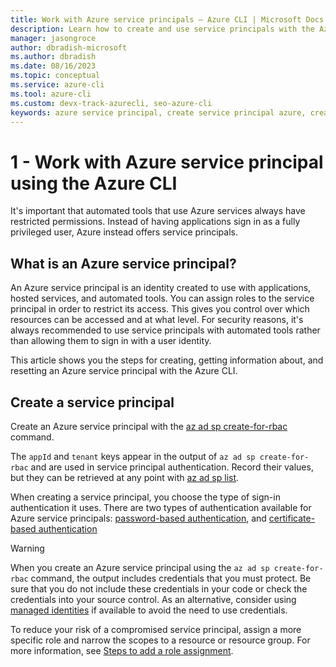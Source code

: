 ```yaml
---
title: Work with Azure service principals – Azure CLI | Microsoft Docs
description: Learn how to create and use service principals with the Azure CLI. Use service principals to gain control over which Azure resources can be accessed.
manager: jasongroce
author: dbradish-microsoft
ms.author: dbradish
ms.date: 08/16/2023
ms.topic: conceptual
ms.service: azure-cli
ms.tool: azure-cli
ms.custom: devx-track-azurecli, seo-azure-cli
keywords: azure service principal, create service principal azure, create service principal azure cli
---
```


# 1 - Work with Azure service principal using the Azure CLI

It's important that automated tools that use Azure services always have restricted permissions. Instead of having applications sign in as a fully privileged user, Azure instead offers service principals.

## What is an Azure service principal?

An Azure service principal is an identity created to use with applications, hosted services, and automated tools. You can assign roles to the service principal in order to restrict its access. This gives you control over which resources can be accessed and at what level.
For security reasons, it's always recommended to use service principals with automated
tools rather than allowing them to sign in with a user identity.

This article shows you the steps for creating, getting information about, and resetting an Azure service principal with the Azure CLI.

## Create a service principal

Create an Azure service principal with the [az ad sp create-for-rbac](/cli/azure/ad/sp#az_ad_sp_create_for_rbac) command.

The `appId` and `tenant` keys appear in the output of `az ad sp create-for-rbac` and are used in service principal authentication. Record their values, but they can be retrieved at any point with [az ad sp list](/cli/azure/ad/sp#az-ad-sp-list).

When creating a service principal, you choose the type of sign-in authentication it uses. There are two types of authentication available for Azure service principals: [password-based authentication](./service-principal-password.md), and [certificate-based authentication](./service-principal-certificate.md) 

> [!WARNING]
> When you create an Azure service principal using the `az ad sp create-for-rbac` command, the output includes credentials that you must protect. Be sure that you do not include these credentials in your code or check the credentials into your source control. As an alternative, consider using [managed identities](/azure/active-directory/managed-identities-azure-resources/overview) if available to avoid the need to use credentials.
>
> To reduce your risk of a compromised service principal, assign a more specific role and narrow the scopes to a resource or resource group. For more information, see [Steps to add a role assignment](/azure/role-based-access-control/role-assignments-steps).